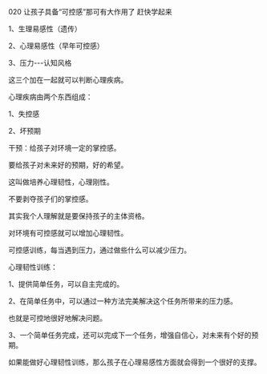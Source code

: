020 让孩子具备“可控感”那可有大作用了 赶快学起来



1、生理易感性（遗传）

2、心理易感性（早年可控感）

3、压力---认知风格



这三个加在一起就可以判断心理疾病。



心理疾病由两个东西组成：

1、失控感

2、坏预期



干预：给孩子对环境一定的掌控感。

要给孩子对未来好的预期，好的希望。

这叫做培养心理韧性，心理刚性。



不要剥夺孩子们的掌控感。

其实我个人理解就是要保持孩子的主体资格。

对环境有可控感就可以增加心理韧性。

可控感训练，每当遇到压力，通过做些什么可以减少压力。



心理韧性训练：

1、提供简单任务，可以自主完成的。

2、在简单任务中，可以通过一种方法完美解决这个任务所带来的压力感。

也就是可控地很好地解决问题。

3、一个简单任务完成，还可以完成下一个任务，增强自信心，对未来有个好的预期。



如果能做好心理韧性训练，那么孩子在心理易感性方面就会得到一个很好的支撑。

